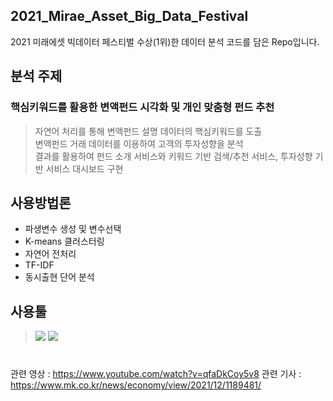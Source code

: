 ##   2021_Mirae_Asset_Big_Data_Festival
2021 미래에셋 빅데이터 페스티벌 수상(1위)한 데이터 분석 코드를 담은 Repo입니다.  


## 분석 주제
 ### 핵심키워드를 활용한 변액펀드 시각화 및 개인 맞춤형 펀드 추천
 > 자연어 처리를 통해 변액펀드 설명 데이터의 핵심키워드를 도출  
 > 변액펀드 거래 데이터를 이용하여 고객의 투자성향을 분석  
 > 결과를 활용하여 펀드 소개 서비스와 키워드 기반 검색/추천 서비스, 투자성향 기반 서비스 대시보드 구현    


## 사용방법론
 * 파생변수 생성 및 변수선택  
 * K-means 클러스터링  
 * 자연어 전처리  
 * TF-IDF  
 * 동시출현 단어 분석  


## 사용툴
> <img src="https://img.shields.io/badge/Python-3766AB?style=flat-square&logo=Python&logoColor=white"/></a>
> <img src="https://img.shields.io/badge/Tableau-9cf?style=flat-square&logo=Tableau&logoColor=white"/>  
  
#


관련 영상 : https://www.youtube.com/watch?v=qfaDkCoy5v8
관련 기사 : https://www.mk.co.kr/news/economy/view/2021/12/1189481/
